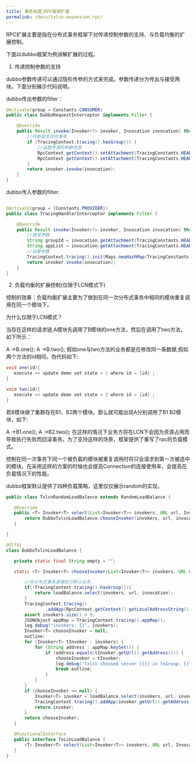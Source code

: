 ```yaml
---
title: 事务拓展|RPC框架扩展
permalink: /docs/txlcn-expansion-rpc/
---
```


RPC扩展主要是指在分布式事务框架下对传递控制参数的支持、与负载均衡的扩展控制。   

下面以dubbo框架为例讲解扩展的过程。


1. 传递控制参数的支持

dubbo参数传递可以通过隐形传参的方式来完成。参数传递分为传出与接受两块。下面分别展示代码说明。

dubbo传出参数的filter：

```java
@Activate(group = Constants.CONSUMER)
public class DubboRequestInterceptor implements Filter {

    @Override
    public Result invoke(Invoker<?> invoker, Invocation invocation) throws RpcException {
        //判断是否存在事务
        if (TracingContext.tracing().hasGroup()) {
            //设置传递的参数信息
            RpcContext.getContext().setAttachment(TracingConstants.HEADER_KEY_GROUP_ID, TracingContext.tracing().groupId());
            RpcContext.getContext().setAttachment(TracingConstants.HEADER_KEY_APP_MAP, TracingContext.tracing().appMapBase64String());
        }
        return invoker.invoke(invocation);
    }
}

```

dubbo传入参数的filter:

```java

@Activate(group = {Constants.PROVIDER})
public class TracingHandlerInterceptor implements Filter {

    @Override
    public Result invoke(Invoker<?> invoker, Invocation invocation) throws RpcException {
        //接受参数
        String groupId = invocation.getAttachment(TracingConstants.HEADER_KEY_GROUP_ID, "");
        String appList = invocation.getAttachment(TracingConstants.HEADER_KEY_APP_MAP, "");
        //设置参数
        TracingContext.tracing().init(Maps.newHashMap(TracingConstants.GROUP_ID, groupId, TracingConstants.APP_MAP, appList));
        return invoker.invoke(invocation);
    }
}

```




 2. 负载均衡的扩展控制(仅限于LCN模式下)
 
 控制的效果：负载均衡扩展主要为了做到在同一次分布式事务中相同的模块重复调用在同一个模块下。   
 
 为什么仅限于LCN模式？   
 
 当存在这样的请求链,A模块先调用了B模块的one方法，然后在调用了two方法，如下所示：
 
 A ->B.one();
 A ->B.two();
 假如one与two方法的业务都是在修改同一条数据,假如两个方法的id相同，伪代码如下:
 ```java
 void one(id){
    execute => update demo set state = 1 where id = {id} ;
 }
 
 void two(id){
    execute => update demo set state = 2 where id = {id} ;
 }
 
```
 若B模块做了集群存在B1、B2两个模块。那么就可能出现A分别调用了B1 B2模块，如下:
 
 A ->B1.one();
 A ->B2.two();
 在这样的情况下业务方将在LCN下会因为资源占用而导致执行失败而回滚事务。为了支持这样的场景，框架提供了重写了rpc的负载模式。
 
 控制在同一次事务下同一个被负载的模块被重复调用时将只会请求到第一次被选中的模块。在采用这样的方案的时候也会提高Connection的连接使用率，会提高在负载情况下的性能。
 
 dubbo框架默认提供了四种负载策略，这里仅仅展示random的实现。
 
 ```java
public class TxlcnRandomLoadBalance extends RandomLoadBalance {

    @Override
    public <T> Invoker<T> select(List<Invoker<T>> invokers, URL url, Invocation invocation) {
        return DubboTxlcnLoadBalance.chooseInvoker(invokers, url, invocation, super::select);
    }

}

@Slf4j
class DubboTxlcnLoadBalance {

    private static final String empty = "";

    static <T> Invoker<T> chooseInvoker(List<Invoker<T>> invokers, URL url, Invocation invocation, TxLcnLoadBalance loadBalance) {

        //非分布式事务直接执行默认业务.
        if(!TracingContext.tracing().hasGroup()){
            return loadBalance.select(invokers, url, invocation);
        }
        TracingContext.tracing()
                .addApp(RpcContext.getContext().getLocalAddressString(), empty);
        assert invokers.size() > 0;
        JSONObject appMap = TracingContext.tracing().appMap();
        log.debug("invokers: {}", invokers);
        Invoker<T> chooseInvoker = null;
        outline:
        for (Invoker<T> tInvoker : invokers) {
            for (String address : appMap.keySet()) {
                if (address.equals(tInvoker.getUrl().getAddress())) {
                    chooseInvoker = tInvoker;
                    log.debug("txlcn choosed server [{}] in txGroup: {}", tInvoker, TracingContext.tracing().groupId());
                    break outline;
                }
            }
        }
        if (chooseInvoker == null) {
            Invoker<T> invoker = loadBalance.select(invokers, url, invocation);
            TracingContext.tracing().addApp(invoker.getUrl().getAddress(), empty);
            return invoker;
        }
        return chooseInvoker;
    }

    @FunctionalInterface
    public interface TxLcnLoadBalance {
        <T> Invoker<T> select(List<Invoker<T>> invokers, URL url, Invocation invocation);
    }
}
```

 
